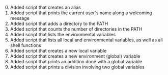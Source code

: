 <ol start="0">
<li>Added script that creates an alias</li>
<li>Added script that prints the current user's name along a welcoming message</li>
<li>Added script that adds a directory to the PATH</li>
<li>Added script that counts the number of directories in the PATH</li>
<li>Added script that lists the environmental variables</li>
<li>Added script that lists all local and environmental variables, as well as all shell functions</li>
<li>Added script that creates a new local variable</li>
<li>Added script that creates a new environment (global) variable</li>
<li>Added script that prints an addition done with a global variable</li>
<li>Added script that prints a division involving two global variables</li>

</ol>
